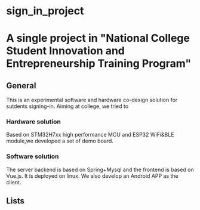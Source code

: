 # sign_in_project

# A single project in "National College Student Innovation and Entrepreneurship Training Program"

## General
This is an experimental software and hardware co-design solution for sutdents signing-in.
Aiming at college, we tried to 
### Hardware solution
Based on STM32H7xx high performance MCU and ESP32 WiFi&BLE module,we developed a set of demo board.
### Software solution
The server backend is based on Spring+Mysql and the frontend is based on Vue.js. It is deployed on linux. We also develop an Android APP as the client.

## Lists
